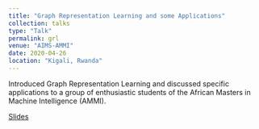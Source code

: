 ```yaml
---
title: "Graph Representation Learning and some Applications"
collection: talks
type: "Talk"
permalink: grl
venue: "AIMS-AMMI"
date: 2020-04-26
location: "Kigali, Rwanda"
---
```


Introduced Graph Representation Learning and discussed specific applications to a group of enthusiastic students of the African Masters in Machine Intelligence (AMMI).

[Slides](http://panford.github.io/files/Kobby_medicalRep.pdf)
